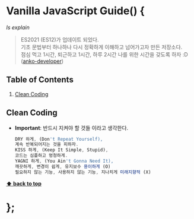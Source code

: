 # Vanilla JavaScript Guide() {

*Is explain*

> ES2021 (ES12)가 업데이트 되었다.  
기초 문법부터 하나하나 다시 정확하게 이해하고 넘어가고자 만든 저장소다.   
점심 먹고 1시간, 퇴근하고 1시간, 하루 2시간 나를 위한 시간을 갖도록 하자 :D
([anko-developer](https://github.com/anko-developer))

<!-- 
This guide is available in other languages too. See [Translation](#translation)

Other Style Guides

  - [ES5 (Deprecated)](https://github.com/airbnb/javascript/tree/es5-deprecated/es5)
  - [React](react/)
  - [CSS-in-JavaScript](css-in-javascript/)
  - [CSS & Sass](https://github.com/airbnb/css)
  - [Ruby](https://github.com/airbnb/ruby) -->

## Table of Contents

  1. [Clean Coding](#clean-coding)
  <!-- 1. [Clean Coding](#references) -->

## Clean Coding

  - **Important**: 반드시 지켜야 할 것들 이라고 생각한다.

    ```javascript
    DRY 하게, (Don't Repeat Yourself),  
    계속 반복되어지는 것을 피하자.   
    KISS 하게, (Keep It Simple, Stupid),  
    코드는 심플하고 멍청하게.   
    YAGNI 하게, (You Ain't Gonna Need It),  
    깨끗하게, 변경이 쉽게, 유지보수 용이하게 (O)  
    필요하지 않는 기능, 사용하지 않는 기능, 지나치게 미래지향적 (X)
    ```

**[⬆ back to top](#table-of-contents)**

# };
